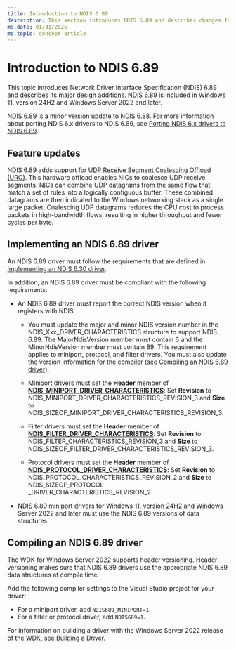 ```yaml
---
title: Introduction to NDIS 6.89
description: This section introduces NDIS 6.89 and describes changes from NDIS 6.88. NDIS 6.89 is included in Windows 11, version 24H2.
ms.date: 01/31/2025
ms.topic: concept-article
---
```


# Introduction to NDIS 6.89

This topic introduces Network Driver Interface Specification (NDIS) 6.89 and describes its major design additions. NDIS 6.89 is included in Windows 11, version 24H2 and Windows Server 2022 and later.

NDIS 6.89 is a minor version update to NDIS 6.88. For more information about porting NDIS 6.x drivers to NDIS 6.89, see [Porting NDIS 6.x drivers to NDIS 6.89](porting-ndis-6-x-drivers-to-ndis-6-89.md).

## Feature updates

NDIS 6.89 adds support for [UDP Receive Segment Coalescing Offload (URO)](udp-rsc-offload.md). This hardware offload enables NICs to coalesce UDP receive segments. NICs can combine UDP datagrams from the same flow that match a set of rules into a logically contiguous buffer. These combined datagrams are then indicated to the Windows networking stack as a single large packet. Coalescing UDP datagrams reduces the CPU cost to process packets in high-bandwidth flows, resulting in higher throughput and fewer cycles per byte.

## Implementing an NDIS 6.89 driver

An NDIS 6.89 driver must follow the requirements that are defined in [Implementing an NDIS 6.30 driver](implementing-an-ndis-6-30-driver.md).

In addition, an NDIS 6.89 driver must be compliant with the following requirements:

* An NDIS 6.89 driver must report the correct NDIS version when it registers with NDIS.
   
  * You must update the major and minor NDIS version number in the NDIS_Xxx_DRIVER_CHARACTERISTICS structure to support NDIS 6.89. The MajorNdisVersion member must contain 6 and the MinorNdisVersion member must contain 89. This requirement applies to miniport, protocol, and filter drivers. You must also update the version information for the compiler (see [Compiling an NDIS 6.89 driver](#compiling-an-ndis-689-driver)).

  * Miniport drivers must set the **Header** member of [**NDIS_MINIPORT_DRIVER_CHARACTERISTICS**](/windows-hardware/drivers/ddi/ndis/ns-ndis-_ndis_miniport_driver_characteristics): Set **Revision** to NDIS_MINIPORT_DRIVER_CHARACTERISTICS_REVISION_3 and **Size** to NDIS_SIZEOF_MINIPORT_DRIVER_CHARACTERISTICS_REVISION_3. 

  * Filter drivers must set the **Header** member of [**NDIS_FILTER_DRIVER_CHARACTERISTICS**](/windows-hardware/drivers/ddi/ndis/ns-ndis-_ndis_filter_driver_characteristics): Set **Revision** to NDIS_FILTER_CHARACTERISTICS_REVISION_3 and **Size** to NDIS_SIZEOF_FILTER_DRIVER_CHARACTERISTICS_REVISION_3. 

  * Protocol drivers must set the **Header** member of [**NDIS_PROTOCOL_DRIVER_CHARACTERISTICS**](/windows-hardware/drivers/ddi/ndis/ns-ndis-_ndis_protocol_driver_characteristics): Set **Revision** to NDIS_PROTOCOL_CHARACTERISTICS_REVISION_2 and **Size** to NDIS_SIZEOF_PROTOCOL _DRIVER_CHARACTERISTICS_REVISION_2.

- NDIS 6.89 miniport drivers for Windows 11, version 24H2 and Windows Server 2022 and later must use the NDIS 6.89 versions of data structures.

## Compiling an NDIS 6.89 driver

The WDK for Windows Server 2022 supports header versioning. Header versioning makes sure that NDIS 6.89 drivers use the appropriate NDIS 6.89 data structures at compile time.

Add the following compiler settings to the Visual Studio project for your driver:

- For a miniport driver, add `NDIS689_MINIPORT=1`.
- For a filter or protocol driver, add `NDIS689=1`.

For information on building a driver with the Windows Server 2022 release of the WDK, see [Building a Driver](../develop/building-a-driver.md).
